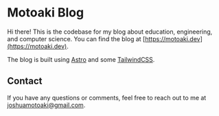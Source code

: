 # Motoaki Blog

Hi there! This is the codebase for my blog about education, engineering, and computer science. You can find the blog at [https://motoaki.dev](https://motoaki.dev). 

The blog is built using [Astro](https://astro.build) and some [TailwindCSS](https://tailwindcss.com).

## Contact

If you have any questions or comments, feel free to reach out to me at [joshuamotoaki@gmail.com](mailto:joshuamotoaki@gmail.com).